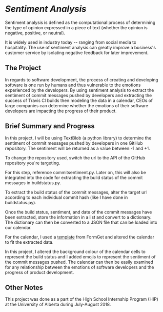 # *Sentiment Analysis*
Sentiment analysis is defined as the computational process of determining the type of opinion expressed in a piece of text (whether the opinion is negative, positive, or neutral). 

It is widely used in industry today -- ranging from social media to hospitality. The use of sentiment analysis can greatly improve a business's customer service by isolating negative feedback for later improvement. 

## The Project
In regards to software development, the process of creating and developing software is one run by humans and thus vulnerable to the emotions experienced by the developers. By using sentiment analysis to extract the sentiment of commit messages pushed by developers and extracting the success of Travis CI builds then modeling the data in a calendar, CEOs of large companies can determine whether the emotions of their software developers are impacting the progress of their product. 

## Brief Summary and Progress
In this project, I will be using TextBlob (a python library) to determine the sentiment of commit messages pushed by developers in one GitHub repository. The sentiment will be returned as a value between -1 and +1. 

To change the repository used, switch the url to the API of the GitHub repository you're targeting. 

For this step, reference commitsentiment.py. Later on, this will also be integrated into the code for extracting the build status of the commit messages in buildstatus.py. 

To extract the build status of the commit messages, alter the target url according to each individual commit hash (like I have done in buildstatus.py). 

Once the build status, sentiment, and date of the commit messages have been extracted, store the information in a list and convert to a dictionary. The dictionary can then be converted to a JSON file that can be loaded into our calendar. 

For the calendar, I used a [template](https://www.formget.com/bootstrap-calendar/) from FormGet and altered the calendar to fit the extracted data. 

In this project, I altered the background colour of the calendar cells to represent the build status and I added emojis to represent the sentiment of the commit messages pushed. The calendar can then be easily examined for any relationship between the emotions of software developers and the progress of product development. 

## Other Notes
This project was done as a part of the High School Internship Program (HIP) at the University of Alberta during July-August 2018. 
